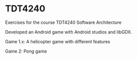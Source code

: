 # TDT4240

Exercises for the course TDT4240 Software Architecture

Developed an Android game with Android studios and libGDX. 

Game 1.x: A helicopter game with different features 

Game 2: Pong game
